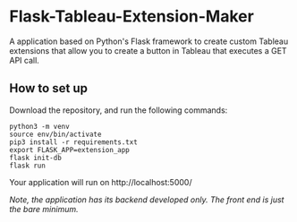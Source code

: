 # Flask-Tableau-Extension-Maker

A application based on Python's Flask framework to create custom Tableau extensions that allow you to create a button in Tableau that executes a GET API call.

## How to set up

Download the repository, and run the following commands:

```
python3 -m venv
source env/bin/activate
pip3 install -r requirements.txt
export FLASK_APP=extension_app
flask init-db
flask run
```

Your application will run on http://localhost:5000/

*Note, the application has its backend developed only. The front end is just the bare minimum.*

